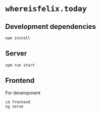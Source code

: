 # `whereisfelix.today`

## Development dependencies

```
npm install
```

## Server

```
npm run start
```

## Frontend

For development

```
cd frontend
ng serve
```
